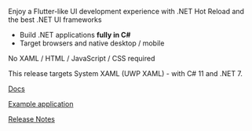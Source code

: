 ﻿Enjoy a Flutter-like UI development experience with .NET Hot Reload and the best .NET UI frameworks
- Build .NET applications **fully in C#**<br />
- Target browsers and native desktop / mobile<br />

No XAML / HTML / JavaScript / CSS required

This release targets System XAML (UWP XAML) - with C# 11 and .NET 7.

[Docs](https://github.com/VincentH-Net/CSharpForMarkup#readme)

[Example application](https://github.com/VincentH-Net/CSharpForMarkup/tree/master/src/CSharpMarkup.SystemXaml.Examples)

[Release Notes](https://github.com/VincentH-Net/CSharpForMarkup/releases/tag/csharpmarkup2-winui-2-0-0)